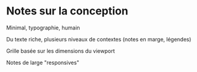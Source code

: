 # Notes sur la conception

Minimal, typographie, humain

Du texte riche, plusieurs niveaux de contextes (notes en marge, légendes)

Grille basée sur les dimensions du viewport

Notes de large "responsives"



